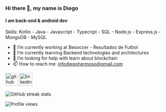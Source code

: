 ### Hi there 👋, my name is Diego
#### I am back-end & android dev

Skills: Kotlin - Java - Javascript - Typecript - SQL - Node.js - Express.js - MongoDB - MySQL 

- 🔭 I’m currently working at Besoccer - Resultados de Futbol 
- 🌱 I’m currently learning Backend technologies and architectures 
- 🤔 I’m looking for help with learn about blockchain 
- 📫 How to reach me: infodiegohermoso@gmail.com 


[<img src='https://cdn.jsdelivr.net/npm/simple-icons@3.0.1/icons/github.svg' alt='github' height='40'>](https://github.com/Granahh)  [<img src='https://cdn.jsdelivr.net/npm/simple-icons@3.0.1/icons/linkedin.svg' alt='linkedin' height='40'>](https://www.linkedin.com/in/dhermoso/)  

![GitHub streak stats](https://github-readme-streak-stats.herokuapp.com/?user=Granahh)  

![Profile views](https://gpvc.arturio.dev/Granahh)  
